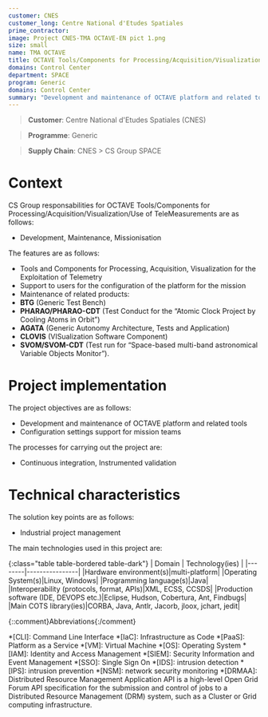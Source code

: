 ```yaml
---
customer: CNES
customer_long: Centre National d'Etudes Spatiales
prime_contractor: 
image: Project CNES-TMA OCTAVE-EN pict 1.png
size: small
name: TMA OCTAVE
title: OCTAVE Tools/Components for Processing/Acquisition/Visualization/Use of TeleMeasurements
domains: Control Center
department: SPACE
program: Generic
domains: Control Center
summary: "Development and maintenance of OCTAVE platform and related tools. Configuration settings support for mission teams"
---
```


> __Customer__\: Centre National d'Etudes Spatiales (CNES)

> __Programme__\: Generic

> __Supply Chain__\: CNES >  CS Group SPACE


# Context


CS Group responsabilities for OCTAVE Tools/Components for Processing/Acquisition/Visualization/Use of TeleMeasurements are as follows:
* Development, Maintenance, Missionisation



The features are as follows:
* Tools and Components for Processing, Acquisition, Visualization for the Exploitation of Telemetry
* Support to users for the configuration of the platform for the mission
* Maintenance of related products:
* __BTG__ (Generic Test Bench)
* __PHARAO/PHARAO-CDT__ (Test Conduct for the “Atomic Clock Project by Cooling Atoms in Orbit”)
* __AGATA__ (Generic Autonomy Architecture, Tests and Application)
* __CLOVIS__ (VISualization Software Component)
* __SVOM/SVOM-CDT__ (Test run for “Space-based multi-band astronomical Variable Objects Monitor”).

# Project implementation

The project objectives are as follows:
* Development and maintenance of OCTAVE platform and related tools
* Configuration settings support for mission teams

The processes for carrying out the project are:
* Continuous integration, Instrumented validation

# Technical characteristics

The solution key points are as follows:
* Industrial project management



The main technologies used in this project are:

{:class="table table-bordered table-dark"}
| Domain | Technology(ies) |
|--------|----------------|
|Hardware environment(s)|multi-platform|
|Operating System(s)|Linux, Windows|
|Programming language(s)|Java|
|Interoperability (protocols, format, APIs)|XML, ECSS, CCSDS|
|Production software (IDE, DEVOPS etc.)|Eclipse, Hudson, Cobertura, Ant, Findbugs|
|Main COTS library(ies)|CORBA, Java, Antlr, Jacorb, jloox, jchart, jedit|



{::comment}Abbreviations{:/comment}

*[CLI]: Command Line Interface
*[IaC]: Infrastructure as Code
*[PaaS]: Platform as a Service
*[VM]: Virtual Machine
*[OS]: Operating System
*[IAM]: Identity and Access Management
*[SIEM]: Security Information and Event Management
*[SSO]: Single Sign On
*[IDS]: intrusion detection
*[IPS]: intrusion prevention
*[NSM]: network security monitoring
*[DRMAA]: Distributed Resource Management Application API is a high-level Open Grid Forum API specification for the submission and control of jobs to a Distributed Resource Management (DRM) system, such as a Cluster or Grid computing infrastructure.
